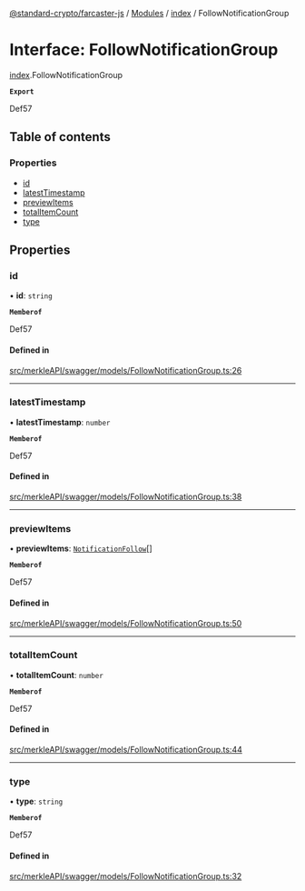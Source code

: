 [@standard-crypto/farcaster-js](../README.md) / [Modules](../modules.md) / [index](../modules/index.md) / FollowNotificationGroup

# Interface: FollowNotificationGroup

[index](../modules/index.md).FollowNotificationGroup

**`Export`**

Def57

## Table of contents

### Properties

- [id](index.FollowNotificationGroup.md#id)
- [latestTimestamp](index.FollowNotificationGroup.md#latesttimestamp)
- [previewItems](index.FollowNotificationGroup.md#previewitems)
- [totalItemCount](index.FollowNotificationGroup.md#totalitemcount)
- [type](index.FollowNotificationGroup.md#type)

## Properties

### id

• **id**: `string`

**`Memberof`**

Def57

#### Defined in

[src/merkleAPI/swagger/models/FollowNotificationGroup.ts:26](https://github.com/standard-crypto/farcaster-js/blob/main/src/merkleAPI/swagger/models/FollowNotificationGroup.ts#L26)

___

### latestTimestamp

• **latestTimestamp**: `number`

**`Memberof`**

Def57

#### Defined in

[src/merkleAPI/swagger/models/FollowNotificationGroup.ts:38](https://github.com/standard-crypto/farcaster-js/blob/main/src/merkleAPI/swagger/models/FollowNotificationGroup.ts#L38)

___

### previewItems

• **previewItems**: [`NotificationFollow`](index.NotificationFollow.md)[]

**`Memberof`**

Def57

#### Defined in

[src/merkleAPI/swagger/models/FollowNotificationGroup.ts:50](https://github.com/standard-crypto/farcaster-js/blob/main/src/merkleAPI/swagger/models/FollowNotificationGroup.ts#L50)

___

### totalItemCount

• **totalItemCount**: `number`

**`Memberof`**

Def57

#### Defined in

[src/merkleAPI/swagger/models/FollowNotificationGroup.ts:44](https://github.com/standard-crypto/farcaster-js/blob/main/src/merkleAPI/swagger/models/FollowNotificationGroup.ts#L44)

___

### type

• **type**: `string`

**`Memberof`**

Def57

#### Defined in

[src/merkleAPI/swagger/models/FollowNotificationGroup.ts:32](https://github.com/standard-crypto/farcaster-js/blob/main/src/merkleAPI/swagger/models/FollowNotificationGroup.ts#L32)
